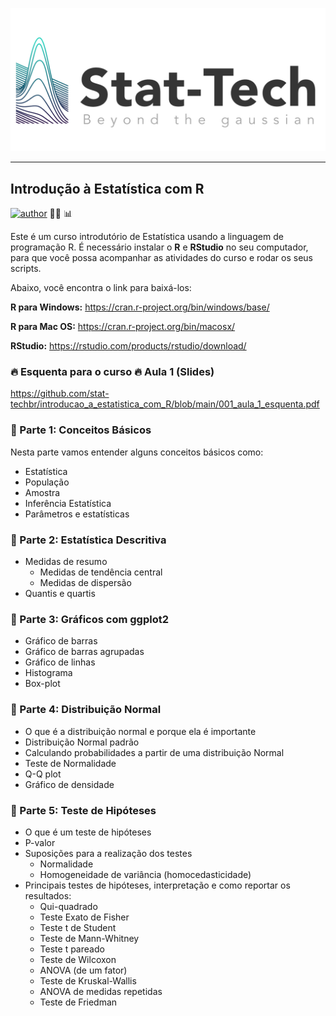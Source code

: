 
![](https://raw.githubusercontent.com/stat-techbr/introducao_a_estatistica_com_R/main/logo-stat-tech-color-horiz.png)


---

## Introdução à Estatística com R

[![author](https://img.shields.io/badge/Profª.-Edneide_Ramalho-red.svg)](https://www.linkedin.com/in/edneide-ramalho-05054ba2/) 👩‍💻	📊	

Este é um curso introdutório de Estatística usando a linguagem de programação R. 
É necessário instalar o **R** e **RStudio** no seu computador, para que você possa acompanhar as atividades do curso e rodar os seus scripts.

Abaixo, você encontra o link para baixá-los:

**R para Windows:** <https://cran.r-project.org/bin/windows/base/>

**R para Mac OS:** <https://cran.r-project.org/bin/macosx/>

**RStudio:** <https://rstudio.com/products/rstudio/download/>

### 🔥 Esquenta para o curso 🔥 Aula 1 (Slides)
<https://github.com/stat-techbr/introducao_a_estatistica_com_R/blob/main/001_aula_1_esquenta.pdf>


### 📝 Parte 1: Conceitos Básicos

Nesta parte vamos entender alguns conceitos básicos como:

- Estatística
- População
- Amostra
- Inferência Estatística 
- Parâmetros e estatísticas

### 📝 Parte 2: Estatística Descritiva

- Medidas de resumo
  + Medidas de tendência central
  + Medidas de dispersão
- Quantis e quartis

### 📝 Parte 3: Gráficos com ggplot2

- Gráfico de barras
- Gráfico de barras agrupadas
- Gráfico de linhas
- Histograma
- Box-plot

### 📝 Parte 4: Distribuição Normal

- O que é a distribuição normal e porque ela é importante
- Distribuição Normal padrão
- Calculando probabilidades a partir de uma distribuição Normal
- Teste de Normalidade
- Q-Q plot
- Gráfico de densidade

### 📝 Parte 5: Teste de Hipóteses

- O que é um teste de hipóteses
- P-valor
- Suposições para a realização dos testes
  + Normalidade
  + Homogeneidade de variância (homocedasticidade)
- Principais testes de hipóteses, interpretação e como reportar os resultados:
  + Qui-quadrado
  + Teste Exato de Fisher
  + Teste t de Student
  + Teste de Mann-Whitney
  + Teste t pareado
  + Teste de Wilcoxon
  + ANOVA (de um fator)
  + Teste de Kruskal-Wallis
  + ANOVA de medidas repetidas
  + Teste de Friedman


